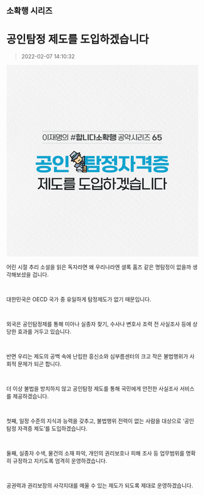 ## 소확행 시리즈
# 공인탐정 제도를 도입하겠습니다
> 2022-02-07 14:10:32

![공인탐정 제도를 도입하겠습니다](./220207245026.png)

어린 시절 추리 소설을 읽은 독자라면 왜 우리나라엔 셜록 홈즈 같은 명탐정이 없을까 생각해보셨을 겁니다.

​

대한민국은 OECD 국가 중 유일하게 탐정제도가 없기 때문입니다.

​

외국은 공인탐정제를 통해 미아나 실종자 찾기, 수사나 변호사 조력 전 사실조사 등에 상당한 효과를 거두고 있습니다.

​

반면 우리는 제도의 공백 속에 난립한 흥신소와 심부름센터의 크고 작은 불법행위가 사회적 문제가 되곤 합니다.

​

더 이상 불법을 방치하지 않고 공인탐정 제도를 통해 국민에게 안전한 사실조사 서비스를 제공하겠습니다.

​

첫째, 일정 수준의 지식과 능력을 갖추고, 불법행위 전력이 없는 사람을 대상으로 ‘공인탐정 자격증 제도’를 도입하겠습니다.

​

둘째, 실종자 수색, 물건의 소재 파악, 개인의 권리보호나 피해 조사 등 업무범위를 명확히 규정하고 지키도록 엄격히 운영하겠습니다.

​

공권력과 권리보장의 사각지대를 메울 수 있는 제도가 되도록 제대로 운영하겠습니다.